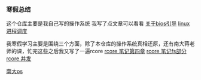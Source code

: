### 寒假总结
这个仓库主要是我自己写的操作系统
我写了点文章可以看看
[关于bios引导](关于bios引导.md)
[linux进程调度](linux进程调度.md)

我寒假学习主要是围绕三个方面，除了本仓库的操作系统真相还原，还有南大蒋老师的课，忙完这些之后我又写了一遍rcore
[rcore 笔记第四章](ch4.md)
[rcore 笔记fs部分](fs.md)
[rcore 并发](ch5和并发.md)

[南大os](jyyos.md)
